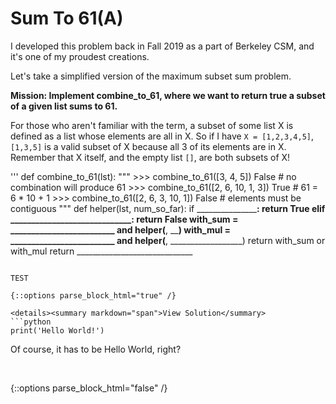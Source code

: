 # Sum To 61(A)

I developed this problem back in Fall 2019 as a part of Berkeley CSM, and it's one of my proudest creations. 

Let's take a simplified version of the maximum subset sum problem. 

**Mission: Implement combine_to_61, where we want to return true a subset of a given list sums to 61.** 

For those who aren't familiar with the term, a subset of some list X is defined as a list whose elements are all in X. So if I have `X = [1,2,3,4,5]`, `[1,3,5]` is a valid subset of X because all 3 of its elements are in X. Remember that X itself, and the empty list `[]`, are both subsets of X!

'''
def combine_to_61(lst):
    """
    >>> combine_to_61([3, 4, 5])
    False # no combination will produce 61
    >>> combine_to_61([2, 6, 10, 1, 3])
    True # 61 = 6 * 10 + 1
    >>> combine_to_61([2, 6, 3, 10, 1])
    False # elements must be contiguous
    """
    def helper(lst, num_so_far):
    if _______________________________:
    return True
    elif _____________________________:
    return False
    with_sum = _________________________ and helper(________________, __________________)
    with_mul = _________________________ and helper(________________, __________________)
    return with_sum or with_mul
return _____________________________
```

TEST

{::options parse_block_html="true" /}

<details><summary markdown="span">View Solution</summary>
```python
print('Hello World!')
```
Of course, it has to be Hello World, right?
</details>
<br/>

{::options parse_block_html="false" /}
